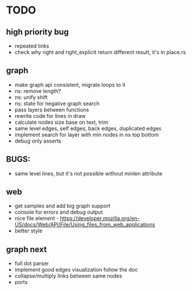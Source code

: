 # TODO

## high priority bug
* repeated links
* check why right and right_explicit return different result, it's in place.rs

## graph
* make graph api consistent, migrate loops to it
* ns: remove length?
* ns: unify shift
* ns: state for negative graph search
* pass layers between functions
* rewrite code for lines in draw
* calculate nodes size base on text, trim 
* same level edges, self edges, back edges, duplicated edges
* implement search for layer with min nodes in ns top bottom 
* debug only asserts

## BUGS:
* same level lines, but it's not possible without minlen attribute

## web
* get samples and add big graph support 
* console for errors and debug output
* nice file element - https://developer.mozilla.org/en-US/docs/Web/API/File/Using_files_from_web_applications
* better style

## graph next
* full dot parser
* implement good edges visualization follow the doc
* collapse/multiply links between same nodes
* ports